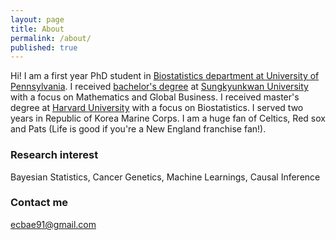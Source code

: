 ```yaml
---
layout: page
title: About
permalink: /about/
published: true
---
```


Hi! I am a first year PhD student in [Biostatistics department at University of Pennsylvania](https://www.dbei.med.upenn.edu/). I received [bachelor's degree](https://www.skku.edu/eng/About/media/news.do?mode=view&articleNo=51850&article.offset=0&articleLimit=10&srSearchVal=graduation) at [Sungkyunkwan University](skku.edu) with a focus on Mathematics and Global Business. I received master's degree at [Harvard University](harvard.edu) with a focus on Biostatistics. I served two years in Republic of Korea Marine Corps. I am a huge fan of Celtics, Red sox and Pats (Life is good if you're a New England franchise fan!). 

### Research interest
Bayesian Statistics, Cancer Genetics, Machine Learnings, Causal Inference

### Contact me

[ecbae91@gmail.com](mailto:ecbae91@gmail.com)
